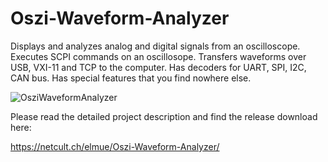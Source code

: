# Oszi-Waveform-Analyzer
Displays and analyzes analog and digital signals from an oscilloscope.
Executes SCPI commands on an oscillosope. Transfers waveforms over USB, VXI-11 and TCP to the computer.
Has decoders for UART, SPI, I2C, CAN bus. Has special features that you find nowhere else.

![OsziWaveformAnalyzer](https://github.com/user-attachments/assets/c058ae70-8507-4213-9f49-14a93fb323d4)


Please read the detailed project description and find the release download here:

https://netcult.ch/elmue/Oszi-Waveform-Analyzer/
